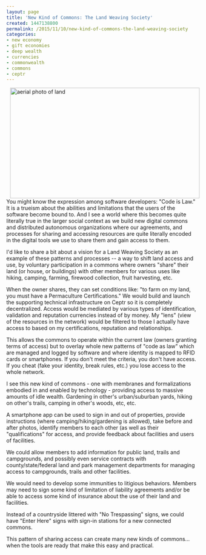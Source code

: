 ```yaml
---
layout: page
title: 'New Kind of Commons: The Land Weaving Society'
created: 1447138800
permalink: /2015/11/10/new-kind-of-commons-the-land-weaving-society
categories:
- new economy
- gift economies
- deep wealth
- currencies
- commonwealth
- commons
- ceptr
---
```


<img alt="aerial photo of land" src="{{ site.urlimg }}images/woodlands_trace_weaving.jpg" style="width: 500px; height: 292px; margin-left: 10px; margin-right: 10px; float: left;">You might know the expression among software developers: "Code is Law." It is a trueism about the abilities and limitations that the users of the software become bound to. And I see a world where this becomes quite literally true in the larger social context as we build new digital commons and distributed autonomous organizations where our agreements, and processes for sharing and accessing resources are quite literally encoded in the digital tools we use to share them and gain access to them.

I'd like to share a bit about a vision for a Land Weaving Society as an example of these patterns and processes -- a way to shift land access and use, by voluntary participation in a commons where owners "share" their land (or house, or buildings) with other members for various uses like hiking, camping, farming, firewood collection, fruit harvesting, etc.

<!--break-->

When the owner shares, they can set conditions like: "to farm on my land, you must have a Permaculture Certifications." We would build and launch the supporting technical infrastructure on Ceptr so it is completely decentralized. Access would be mediated by various types of identification, validation and reputation currencies instead of by money. My "lens" (view of the resources in the network) would be filtered to those I actually have access to based on my certifications, reputation and relationships.

This allows the commons to operate within the current law (owners granting terms of access) but to overlay whole new patterns of "code as law" which are managed and logged by software and where identity is mapped to RFID cards or smartphones. If you don't meet the criteria, you don't have access. If you cheat (fake your identity, break rules, etc.) you lose access to the whole network.

I see this new kind of commons - one with membranes and formalizations embodied in and enabled by technology - providing access to massive amounts of idle wealth. Gardening in other's urban/suburban yards, hiking on other's trails, camping in other's woods, etc, etc.

A smartphone app can be used to sign in and out of properties, provide instructions (where camping/hiking/gardening is allowed), take before and after photos, identify members to each other (as well as their "qualifications" for access, and provide feedback about facilities and users of facilities.

We could allow members to add information for public land, trails and campgrounds, and possibly even service contracts with county/state/federal land and park management departments for managing access to campgrounds, trails and other facilities.

We would need to develop some immunities to litigious behaviors. Members may need to sign some kind of limitation of liability agreements and/or be able to access some kind of insurance about the use of their land and facilities.

Instead of a countryside littered with "No Trespassing" signs, we could have "Enter Here" signs with sign-in stations for a new connected commons.

This pattern of sharing access can create many new kinds of commons… when the tools are ready that make this easy and practical.

